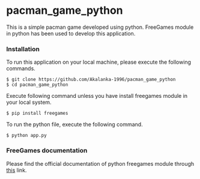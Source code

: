 # pacman_game_python
This is a simple pacman game developed using python. FreeGames module in python has been used to develop this application.

### Installation

To run this application on your local machine, please execute the following commands.

```
$ git clone https://github.com/Akalanka-1996/pacman_game_python
$ cd pacman_game_python
```
Execute following command unless you have install freegames module in your local system.

```
$ pip install freegames
```
To run the python file, execute the following command.

```
$ python app.py
```

### FreeGames documentation

Please find the official documentation of python freegames module through [this](https://pypi.org/project/freegames/) link.
